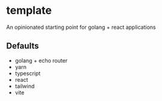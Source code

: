 # template
An opinionated starting point for golang + react applications

## Defaults
- golang + echo router
- yarn
- typescript
- react
- tailwind
- vite
